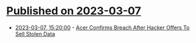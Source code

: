 # [Published on 2023-03-07](index.md)

* [2023-03-07, 15:20:00](https://it.slashdot.org/story/23/03/07/1459230/acer-confirms-breach-after-hacker-offers-to-sell-stolen-data?utm_source=rss1.0mainlinkanon&utm_medium=feed) - [Acer Confirms Breach After Hacker Offers To Sell Stolen Data](https://it.slashdot.org/story/23/03/07/1459230/acer-confirms-breach-after-hacker-offers-to-sell-stolen-data?utm_source=rss1.0mainlinkanon&utm_medium=feed)
